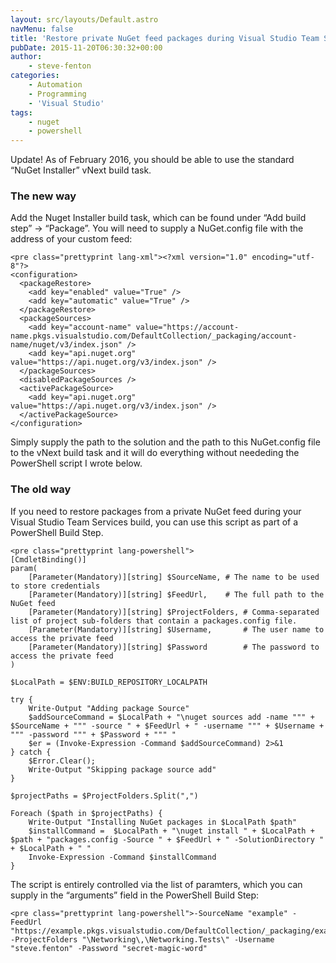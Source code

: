 ```yaml
---
layout: src/layouts/Default.astro
navMenu: false
title: 'Restore private NuGet feed packages during Visual Studio Team Services builds'
pubDate: 2015-11-20T06:30:32+00:00
author:
    - steve-fenton
categories:
    - Automation
    - Programming
    - 'Visual Studio'
tags:
    - nuget
    - powershell
---
```


Update! As of February 2016, you should be able to use the standard “NuGet Installer” vNext build task.

### The new way

Add the Nuget Installer build task, which can be found under “Add build step” -&gt; “Package”. You will need to supply a NuGet.config file with the address of your custom feed:

```
<pre class="prettyprint lang-xml"><?xml version="1.0" encoding="utf-8"?>
<configuration>
  <packageRestore>
    <add key="enabled" value="True" />
    <add key="automatic" value="True" />
  </packageRestore>
  <packageSources>
    <add key="account-name" value="https://account-name.pkgs.visualstudio.com/DefaultCollection/_packaging/account-name/nuget/v3/index.json" />
    <add key="api.nuget.org" value="https://api.nuget.org/v3/index.json" />
  </packageSources>
  <disabledPackageSources />
  <activePackageSource>
    <add key="api.nuget.org" value="https://api.nuget.org/v3/index.json" />
  </activePackageSource>
</configuration>
```

Simply supply the path to the solution and the path to this NuGet.config file to the vNext build task and it will do everything without neededing the PowerShell script I wrote below.

### The old way

If you need to restore packages from a private NuGet feed during your Visual Studio Team Services build, you can use this script as part of a PowerShell Build Step.

```
<pre class="prettyprint lang-powershell">
[CmdletBinding()]
param(
	[Parameter(Mandatory)][string] $SourceName,	# The name to be used to store credentials
	[Parameter(Mandatory)][string] $FeedUrl,	# The full path to the NuGet feed
	[Parameter(Mandatory)][string] $ProjectFolders, # Comma-separated list of project sub-folders that contain a packages.config file.
	[Parameter(Mandatory)][string] $Username,       # The user name to access the private feed
	[Parameter(Mandatory)][string] $Password        # The password to access the private feed
)

$LocalPath = $ENV:BUILD_REPOSITORY_LOCALPATH

try {
	Write-Output "Adding package Source"
	$addSourceCommand = $LocalPath + "\nuget sources add -name """ + $SourceName + """ -source " + $FeedUrl + " -username """ + $Username + """ -password """ + $Password + """ "
	$er = (Invoke-Expression -Command $addSourceCommand) 2>&1
} catch {
	$Error.Clear();
	Write-Output "Skipping package source add"
}

$projectPaths = $ProjectFolders.Split(",")

Foreach ($path in $projectPaths) {
	Write-Output "Installing NuGet packages in $LocalPath $path"
	$installCommand =  $LocalPath + "\nuget install " + $LocalPath + $path + "packages.config -Source " + $FeedUrl + " -SolutionDirectory " + $LocalPath + " "
	Invoke-Expression -Command $installCommand
}
```

The script is entirely controlled via the list of paramters, which you can supply in the “arguments” field in the PowerShell Build Step:

```
<pre class="prettyprint lang-powershell">-SourceName "example" -FeedUrl "https://example.pkgs.visualstudio.com/DefaultCollection/_packaging/example/nuget/v3/index.json" -ProjectFolders "\Networking\,\Networking.Tests\" -Username "steve.fenton" -Password "secret-magic-word"
```
